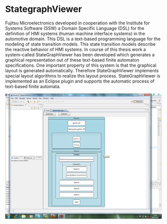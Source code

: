 # StategraphViewer

Fujitsu Microelectronics developed in cooperation with the Institute for Systems Software (SSW) a Domain Specific Language (DSL) for the definition of HMI systems (human machine interface systems) in the automotive domain. 
This DSL is a text-based programming language for the modeling of state transition models. This state transition models describe the reactive behavior of HMI systems. 
In course of this thesis work a system–called StateGraphViewer has been developed which generates a graphical representation out of these text-based finite automaton specifications. One important property of this system is that the graphical layout is generated automatically. Therefore 
StateGraphViewer implements special layout algorithms to realize this layout process. 
StateGraphViewer is implemented as an Eclipse plugin and supports the automatic process of text-based finite automata. 

![Alt text](1.1.png?raw=true "Optional Title")
